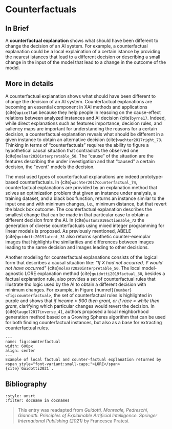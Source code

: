 # Counterfactuals

<!-- TODO: add resources or remove duplicate paragraph! -->

## In Brief

A **counterfactual explanation** shows what should have been different to change the decision of an AI system. For example, a counterfactual explanation could be a local explaination of a certain istance by providing the nearest istances that lead to a different decision or describing a small change in the input of the model that lead to a change in the outcome of the model.

## More in details

A counterfactual explanation shows what should have been different to change the decision of an AI system. Counterfactual explanations are becoming an essential component in XAI methods and applications {cite}`apicella6` because they help people in reasoing on the cause-effect relations between analyzed instances and AI decision {cite}`byrne17`.
Indeed, while direct explanations such as features importance, decision rules, and saliency maps are important for understanding the reasons for a certain decision, a counterfactual explanation reveals what should be different in a given instance to obtain an alternative decision {cite}`wachter2017right_73`. Thinking in terms of “counterfactuals” requires the ability to figure a hypothetical causal situation that contradicts the observed one {cite}`molnar2020interpretable_50`.
The “cause” of the situation are the features describing the under investigation and that “caused” a certain decision, the "event" models the decision.

The most used types of counterfactual explanations are indeed prototype-based counterfactuals. In {cite}`wachter2017counterfactual_74`, counterfactual explanations are provided by an explanation method that solves an optimization problem that given an instance under analysis, a training dataset, and a black box function, returns an instance similar to the input one and with minimum changes, i.e., minimum distance, but that revert the black box outcome. The counterfactual explanation describes the smallest change that can be made in that particular case to obtain a different decision from the AI.
In {cite}`ustun2019actionable_72` the generation of diverse counterfactuals using mixed integer programming for linear models is proposed. As previously mentioned, <span style="font-variant:small-caps;">ABELE</span> {cite}`guidotti2019latent_31` also returns synthetic counter-exemplar images that highlights the similarities and differences between images leading to the same decision and images leading to other decisions.

Another modeling for counterfactual explanations consists of the logical form that describes a causal situation like: *"If X had not occurred, Y would not have occurred"* {cite}`molnar2020interpretable_50`. 
The local model-agnostic <span style="font-variant:small-caps;">LORE</span> explanation method {cite}`guidotti2019factual_30`, besides a factual explanation rule, also provides a set of counterfactual rules that illustrate tho logic used by the AI to obtain a different decision with minimum changes. For example, in Figure {numref}`{number} <fig:counterfactual>`, the set of counterfactual rules is highlighted in purple and shows that *if income > 900 then grant, or if race = white then grant*, clarifying which particular changes would revert the decision. In {cite}`laugel2017inverse_41`, authors proposed a local neighborhood generation method based on a Growing Spheres algorithm that can be used for both finding counterfactual instances, but also as a base for extracting counterfactual rules.


```{figure} ./counterfactual.png
---
name: fig:counterfactual
width: 600px
align: center
---
Example of local factual and counter-factual explanation returned by <span style="font-variant:small-caps;">LORE</span> {cite}`Guidotti2021`.
```



## Bibliography

<!-- :style: unsrtalpha -->

```{bibliography}
:style: unsrt
:filter: docname in docnames
```
> This entry was readapted from *Guidotti, Monreale, Pedreschi, Giannotti. Principles of Explainable Artificial Intelligence. Springer International Publishing (2021)* by Francesca Pratesi.

